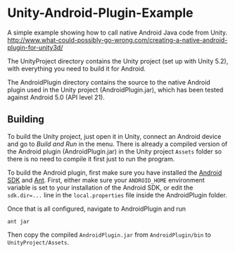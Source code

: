 # Unity-Android-Plugin-Example

A simple example showing how to call native Android Java code from Unity. 
http://www.what-could-possibly-go-wrong.com/creating-a-native-android-plugin-for-unity3d/

The UnityProject directory contains the Unity project (set up with Unity 5.2), with everything you need to build 
it for Android.

The AndroidPlugin directory contains the source to the native Android plugin used in the 
Unity project (AndroidPlugin.jar), which has been tested against Android 5.0 (API level 21).

## Building

To build the Unity project, just open it in Unity, connect an Android device and go to *Build 
and Run* in the menu. There is already a compiled version of the Android plugin (AndroidPlugin.jar)
in the Unity project `Assets` folder so there is no need to compile it first just to run the
program.

To build the Android plugin, first make sure you have installed the 
[Android SDK](https://developer.android.com/sdk/index.html) and [Ant](http://ant.apache.org/). 
First, either make sure your `ANDROID_HOME` environment variable is set to your installation
of the Android SDK, or edit the `sdk.dir=...` line in the `local.properties` file inside 
the AndroidPlugin folder.

Once that is all configured, navigate to AndroidPlugin and run
```
ant jar
```
Then copy the compiled `AndroidPlugin.jar` from `AndroidPlugin/bin` to `UnityProject/Assets`.


